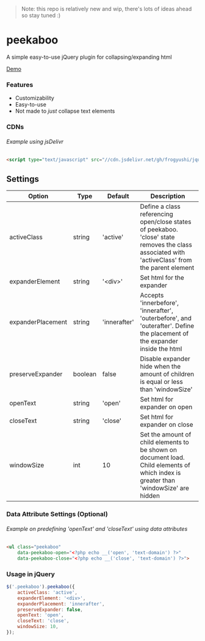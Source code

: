 > Note: this repo is relatively new and wip, there's lots of ideas ahead so stay tuned :)

# peekaboo

A simple easy-to-use jQuery plugin for collapsing/expanding html

 [Demo](https://jsfiddle.net/frogyushi/fap3u9bg/57/)

### Features

- Customizability
- Easy-to-use
- Not made to *just* collapse text elements

### CDNs
###### Example using jsDelivr
```html
<script type="text/javascript" src="//cdn.jsdelivr.net/gh/frogyushi/jquery-peekaboo/jquery.peekaboo.min.js"></script>
```

## Settings
| Option            | Type    | Default      | Description                                                                                                                                                                                                                            |
|-------------------|---------|--------------|----------------------------------------------------------------------------------------------------------------------------------------------------------------------------------------------------------------------------------------|
| activeClass       | string  | 'active'     | Define a class referencing open/close states of peekaboo. 'close' state removes the class associated with 'activeClass' from the parent element                                                                                        |
| expanderElement   | string  | '\<div\>'    | Set html for the expander                                                                                                                                                                                                              |
| expanderPlacement | string  | 'innerafter' | Accepts 'innerbefore', 'innerafter', 'outerbefore', and 'outerafter'. Define the placement of the expander inside the html |
| preserveExpander  | boolean | false        | Disable expander hide when the amount of children is equal or less than 'windowSize'                                                                                                                                                   |
| openText          | string  | 'open'       | Set html for expander on open                                                                                                                                                                                                          |
| closeText         | string  | 'close'      | Set html for expander on close                                                                                                                                                                                                         |
| windowSize        | int     | 10           | Set the amount of child elements to be shown on document load. Child elements of which index is greater than 'windowSize' are hidden                                                                                                   |                                                |

### Data Attribute Settings (Optional)
###### Example on predefining 'openText' and 'closeText' using data attributes
```html
<ul class="peekaboo"
    data-peekaboo-open="<?php echo __('open', 'text-domain') ?>"
    data-peekaboo-close="<?php echo __('close', 'text-domain') ?>">
```

### Usage in jQuery
```js
$('.peekaboo').peekaboo({
    activeClass: 'active',
    expanderElement: '<div>',
    expanderPlacement: 'innerafter',
    preserveExpander: false,
    openText: 'open',
    closeText: 'close',
    windowSize: 10,
});
```
